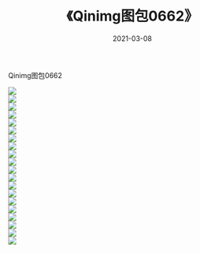 ﻿---
layout: post
title:  《Qinimg图包0662》
date:   2021-03-08
img: http://imgx.orgx.ga/Qinimg图包/Qinimg图包0662/000.jpg
categories: [美女, 清纯, 唯美]
---

Qinimg图包0662

 ![](http://imgx.orgx.ga/Qinimg图包/Qinimg图包0662/001.jpg) <br>![](http://imgx.orgx.ga/Qinimg图包/Qinimg图包0662/002.jpg) <br>![](http://imgx.orgx.ga/Qinimg图包/Qinimg图包0662/003.jpg) <br>![](http://imgx.orgx.ga/Qinimg图包/Qinimg图包0662/004.jpg) <br>![](http://imgx.orgx.ga/Qinimg图包/Qinimg图包0662/005.jpg) <br>![](http://imgx.orgx.ga/Qinimg图包/Qinimg图包0662/006.jpg) <br>![](http://imgx.orgx.ga/Qinimg图包/Qinimg图包0662/007.jpg) <br>![](http://imgx.orgx.ga/Qinimg图包/Qinimg图包0662/008.jpg) <br>![](http://imgx.orgx.ga/Qinimg图包/Qinimg图包0662/009.jpg) <br>![](http://imgx.orgx.ga/Qinimg图包/Qinimg图包0662/010.jpg) <br>![](http://imgx.orgx.ga/Qinimg图包/Qinimg图包0662/011.jpg) <br>![](http://imgx.orgx.ga/Qinimg图包/Qinimg图包0662/012.jpg) <br>![](http://imgx.orgx.ga/Qinimg图包/Qinimg图包0662/013.jpg) <br>![](http://imgx.orgx.ga/Qinimg图包/Qinimg图包0662/014.jpg) <br>![](http://imgx.orgx.ga/Qinimg图包/Qinimg图包0662/015.jpg) <br>![](http://imgx.orgx.ga/Qinimg图包/Qinimg图包0662/016.jpg) <br>![](http://imgx.orgx.ga/Qinimg图包/Qinimg图包0662/017.jpg) <br>![](http://imgx.orgx.ga/Qinimg图包/Qinimg图包0662/018.jpg) <br>![](http://imgx.orgx.ga/Qinimg图包/Qinimg图包0662/019.jpg) <br>![](http://imgx.orgx.ga/Qinimg图包/Qinimg图包0662/020.jpg) <br>